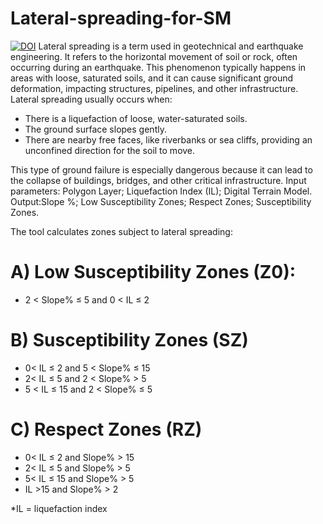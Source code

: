 # Lateral-spreading-for-SM
[![DOI](https://zenodo.org/badge/DOI/10.5281/zenodo.14719324.svg)](https://doi.org/10.5281/zenodo.14719324)
Lateral spreading is a term used in geotechnical and earthquake engineering. It refers to the horizontal movement of soil or rock, often occurring during an earthquake. This phenomenon typically happens in areas with loose, saturated soils, and it can cause significant ground deformation, impacting structures, pipelines, and other infrastructure.
Lateral spreading usually occurs when:
- There is a liquefaction of loose, water-saturated soils.
- The ground surface slopes gently.
- There are nearby free faces, like riverbanks or sea cliffs, providing an unconfined direction for the soil to move.

This type of ground failure is especially dangerous because it can lead to the collapse of buildings, bridges, and other critical infrastructure.
Input parameters: Polygon Layer; Liquefaction Index (IL); Digital Terrain Model.
Output:Slope %; Low Susceptibility Zones; Respect Zones; Susceptibility Zones.

The tool calculates zones subject to lateral spreading:
# A) Low Susceptibility Zones (Z0): 
- 2 < Slope% ≤ 5 and 0 < IL ≤ 2
# B) Susceptibility Zones (SZ)
- 0< IL ≤ 2 and 5 < Slope% ≤ 15
- 2< IL ≤ 5 and 2 < Slope% > 5
- 5 < IL ≤ 15 and 2 < Slope% ≤ 5
# C) Respect Zones (RZ)
- 0< IL ≤ 2 and Slope% > 15
- 2< IL ≤ 5 and Slope% > 5
- 5< IL ≤ 15 and Slope% > 5
- IL >15 and Slope% > 2

*IL = liquefaction index
